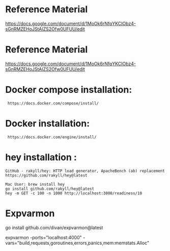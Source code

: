 # Reference Material

https://docs.google.com/document/d/1MoOk6rNfqYKCIObz4-sGnRMZEHoJStAIZS2Ofw0UFUU/edit


# Reference Material

https://docs.google.com/document/d/1MoOk6rNfqYKCIObz4-sGnRMZEHoJStAIZS2Ofw0UFUU/edit


# Docker compose installation:
     https://docs.docker.com/compose/install/

# Docker installation:
     https://docs.docker.com/engine/install/


# hey installation : 
    GitHub - rakyll/hey: HTTP load generator, ApacheBench (ab) replacement  
    https://github.com/rakyll/hey@latest

    Mac User: brew install hey
    go install github.com/rakyll/hey@latest
    hey -m GET -c 100 -n 1000 http://localhost:3000/readiness/10


# Expvarmon
go install github.com/divan/expvarmon@latest




expvarmon -ports="localhost:4000" -vars="build,requests,goroutines,errors,panics,mem:memstats.Alloc"
